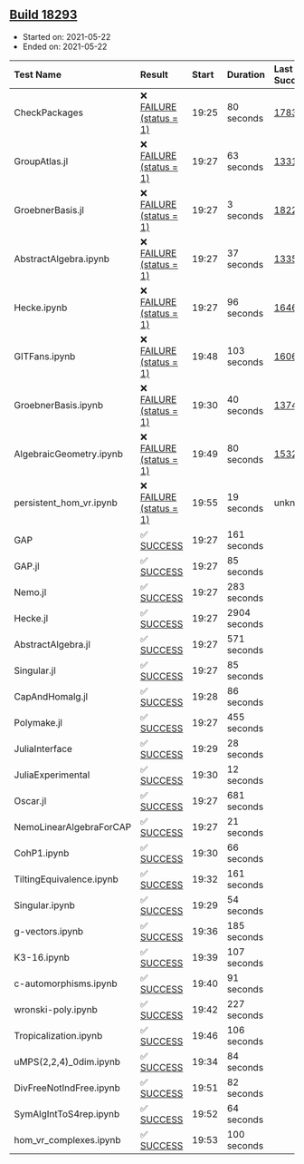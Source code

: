 ## [Build 18293](https://oscarci.mathematik.uni-kl.de/job/oscar/18293/)

* Started on: 2021-05-22
* Ended on: 2021-05-22

| Test Name    | Result | Start | Duration | Last Success | First Failure |
|:-------------|:-------|:------|:---------|:-------------|:--------------|
| CheckPackages | ❌ [FAILURE (status = 1)](https://oscarci.mathematik.uni-kl.de/job/oscar/18293/artifact/logs/build-18293/CheckPackages.log) | 19:25 | 80 seconds | [17832](https://oscarci.mathematik.uni-kl.de/job/oscar/17832/) | [17833](https://oscarci.mathematik.uni-kl.de/job/oscar/17833/) |
| GroupAtlas.jl | ❌ [FAILURE (status = 1)](https://oscarci.mathematik.uni-kl.de/job/oscar/18293/artifact/logs/build-18293/GroupAtlas.jl.log) | 19:27 | 63 seconds | [13311](https://oscarci.mathematik.uni-kl.de/job/oscar/13311/) | [13312](https://oscarci.mathematik.uni-kl.de/job/oscar/13312/) |
| GroebnerBasis.jl | ❌ [FAILURE (status = 1)](https://oscarci.mathematik.uni-kl.de/job/oscar/18293/artifact/logs/build-18293/GroebnerBasis.jl.log) | 19:27 | 3 seconds | [18228](https://oscarci.mathematik.uni-kl.de/job/oscar/18228/) | [18229](https://oscarci.mathematik.uni-kl.de/job/oscar/18229/) |
| AbstractAlgebra.ipynb | ❌ [FAILURE (status = 1)](https://oscarci.mathematik.uni-kl.de/job/oscar/18293/artifact/logs/build-18293/AbstractAlgebra.ipynb.log) | 19:27 | 37 seconds | [13355](https://oscarci.mathematik.uni-kl.de/job/oscar/13355/) | [13356](https://oscarci.mathematik.uni-kl.de/job/oscar/13356/) |
| Hecke.ipynb | ❌ [FAILURE (status = 1)](https://oscarci.mathematik.uni-kl.de/job/oscar/18293/artifact/logs/build-18293/Hecke.ipynb.log) | 19:27 | 96 seconds | [16463](https://oscarci.mathematik.uni-kl.de/job/oscar/16463/) | [16464](https://oscarci.mathematik.uni-kl.de/job/oscar/16464/) |
| GITFans.ipynb | ❌ [FAILURE (status = 1)](https://oscarci.mathematik.uni-kl.de/job/oscar/18293/artifact/logs/build-18293/GITFans.ipynb.log) | 19:48 | 103 seconds | [16068](https://oscarci.mathematik.uni-kl.de/job/oscar/16068/) | [16069](https://oscarci.mathematik.uni-kl.de/job/oscar/16069/) |
| GroebnerBasis.ipynb | ❌ [FAILURE (status = 1)](https://oscarci.mathematik.uni-kl.de/job/oscar/18293/artifact/logs/build-18293/GroebnerBasis.ipynb.log) | 19:30 | 40 seconds | [13748](https://oscarci.mathematik.uni-kl.de/job/oscar/13748/) | [13749](https://oscarci.mathematik.uni-kl.de/job/oscar/13749/) |
| AlgebraicGeometry.ipynb | ❌ [FAILURE (status = 1)](https://oscarci.mathematik.uni-kl.de/job/oscar/18293/artifact/logs/build-18293/AlgebraicGeometry.ipynb.log) | 19:49 | 80 seconds | [15322](https://oscarci.mathematik.uni-kl.de/job/oscar/15322/) | [15323](https://oscarci.mathematik.uni-kl.de/job/oscar/15323/) |
| persistent_hom_vr.ipynb | ❌ [FAILURE (status = 1)](https://oscarci.mathematik.uni-kl.de/job/oscar/18293/artifact/logs/build-18293/persistent_hom_vr.ipynb.log) | 19:55 | 19 seconds | unknown | unknown |
| GAP | ✅ [SUCCESS](https://oscarci.mathematik.uni-kl.de/job/oscar/18293/artifact/logs/build-18293/GAP.log) | 19:27 | 161 seconds |  |  |
| GAP.jl | ✅ [SUCCESS](https://oscarci.mathematik.uni-kl.de/job/oscar/18293/artifact/logs/build-18293/GAP.jl.log) | 19:27 | 85 seconds |  |  |
| Nemo.jl | ✅ [SUCCESS](https://oscarci.mathematik.uni-kl.de/job/oscar/18293/artifact/logs/build-18293/Nemo.jl.log) | 19:27 | 283 seconds |  |  |
| Hecke.jl | ✅ [SUCCESS](https://oscarci.mathematik.uni-kl.de/job/oscar/18293/artifact/logs/build-18293/Hecke.jl.log) | 19:27 | 2904 seconds |  |  |
| AbstractAlgebra.jl | ✅ [SUCCESS](https://oscarci.mathematik.uni-kl.de/job/oscar/18293/artifact/logs/build-18293/AbstractAlgebra.jl.log) | 19:27 | 571 seconds |  |  |
| Singular.jl | ✅ [SUCCESS](https://oscarci.mathematik.uni-kl.de/job/oscar/18293/artifact/logs/build-18293/Singular.jl.log) | 19:27 | 85 seconds |  |  |
| CapAndHomalg.jl | ✅ [SUCCESS](https://oscarci.mathematik.uni-kl.de/job/oscar/18293/artifact/logs/build-18293/CapAndHomalg.jl.log) | 19:28 | 86 seconds |  |  |
| Polymake.jl | ✅ [SUCCESS](https://oscarci.mathematik.uni-kl.de/job/oscar/18293/artifact/logs/build-18293/Polymake.jl.log) | 19:27 | 455 seconds |  |  |
| JuliaInterface | ✅ [SUCCESS](https://oscarci.mathematik.uni-kl.de/job/oscar/18293/artifact/logs/build-18293/JuliaInterface.log) | 19:29 | 28 seconds |  |  |
| JuliaExperimental | ✅ [SUCCESS](https://oscarci.mathematik.uni-kl.de/job/oscar/18293/artifact/logs/build-18293/JuliaExperimental.log) | 19:30 | 12 seconds |  |  |
| Oscar.jl | ✅ [SUCCESS](https://oscarci.mathematik.uni-kl.de/job/oscar/18293/artifact/logs/build-18293/Oscar.jl.log) | 19:27 | 681 seconds |  |  |
| NemoLinearAlgebraForCAP | ✅ [SUCCESS](https://oscarci.mathematik.uni-kl.de/job/oscar/18293/artifact/logs/build-18293/NemoLinearAlgebraForCAP.log) | 19:27 | 21 seconds |  |  |
| CohP1.ipynb | ✅ [SUCCESS](https://oscarci.mathematik.uni-kl.de/job/oscar/18293/artifact/logs/build-18293/CohP1.ipynb.log) | 19:30 | 66 seconds |  |  |
| TiltingEquivalence.ipynb | ✅ [SUCCESS](https://oscarci.mathematik.uni-kl.de/job/oscar/18293/artifact/logs/build-18293/TiltingEquivalence.ipynb.log) | 19:32 | 161 seconds |  |  |
| Singular.ipynb | ✅ [SUCCESS](https://oscarci.mathematik.uni-kl.de/job/oscar/18293/artifact/logs/build-18293/Singular.ipynb.log) | 19:29 | 54 seconds |  |  |
| g-vectors.ipynb | ✅ [SUCCESS](https://oscarci.mathematik.uni-kl.de/job/oscar/18293/artifact/logs/build-18293/g-vectors.ipynb.log) | 19:36 | 185 seconds |  |  |
| K3-16.ipynb | ✅ [SUCCESS](https://oscarci.mathematik.uni-kl.de/job/oscar/18293/artifact/logs/build-18293/K3-16.ipynb.log) | 19:39 | 107 seconds |  |  |
| c-automorphisms.ipynb | ✅ [SUCCESS](https://oscarci.mathematik.uni-kl.de/job/oscar/18293/artifact/logs/build-18293/c-automorphisms.ipynb.log) | 19:40 | 91 seconds |  |  |
| wronski-poly.ipynb | ✅ [SUCCESS](https://oscarci.mathematik.uni-kl.de/job/oscar/18293/artifact/logs/build-18293/wronski-poly.ipynb.log) | 19:42 | 227 seconds |  |  |
| Tropicalization.ipynb | ✅ [SUCCESS](https://oscarci.mathematik.uni-kl.de/job/oscar/18293/artifact/logs/build-18293/Tropicalization.ipynb.log) | 19:46 | 106 seconds |  |  |
| uMPS(2,2,4)_0dim.ipynb | ✅ [SUCCESS](https://oscarci.mathematik.uni-kl.de/job/oscar/18293/artifact/logs/build-18293/uMPS-2-2-4-_0dim.ipynb.log) | 19:34 | 84 seconds |  |  |
| DivFreeNotIndFree.ipynb | ✅ [SUCCESS](https://oscarci.mathematik.uni-kl.de/job/oscar/18293/artifact/logs/build-18293/DivFreeNotIndFree.ipynb.log) | 19:51 | 82 seconds |  |  |
| SymAlgIntToS4rep.ipynb | ✅ [SUCCESS](https://oscarci.mathematik.uni-kl.de/job/oscar/18293/artifact/logs/build-18293/SymAlgIntToS4rep.ipynb.log) | 19:52 | 64 seconds |  |  |
| hom_vr_complexes.ipynb | ✅ [SUCCESS](https://oscarci.mathematik.uni-kl.de/job/oscar/18293/artifact/logs/build-18293/hom_vr_complexes.ipynb.log) | 19:53 | 100 seconds |  |  |
